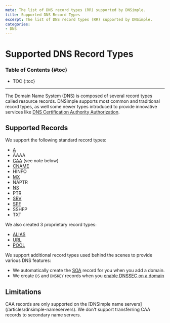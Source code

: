 ```yaml
---
meta: The list of DNS record types (RR) supported by DNSimple.
title: Supported DNS Record Types
excerpt: The list of DNS record types (RR) supported by DNSimple.
categories:
- DNS
---
```


# Supported DNS Record Types

### Table of Contents {#toc}

* TOC
{:toc}

---

The Domain Name System (DNS) is composed of several record types called resource records. DNSimple supports most common and traditional record types, as well some newer types introduced to provide innovative services like [DNS Certification Authority Authorization](/articles/caa-record).


## Supported Records

We support the following standard record types:

- [A](/articles/a-record)
- AAAA
- [CAA](/articles/caa-record) (see note below)
- [CNAME](/articles/cname-record)
- HINFO
- [MX](/articles/mx-record)
- NAPTR
- [NS](/articles/ns-record)
- PTR
- [SRV](/articles/srv-record)
- [SPF](/articles/spf-record)
- SSHFP
- TXT

We also created 3 proprietary record types:

- [ALIAS](/articles/alias-record)
- [URL](/articles/url-record)
- [POOL](/articles/pool-record)

We support additional record types used behind the scenes to provide various DNS features:

- We automatically create the [SOA](/articles/soa-record) record for you when you add a domain.
- We create `DS` and `DNSKEY` records when you [enable DNSSEC on a domain](/articles/dnssec)


## Limitations

<note>
CAA records are only supported on the [DNSimple name servers](/articles/dnsimple-nameservers). We don't support transferring CAA records to secondary name servers.
</note>
